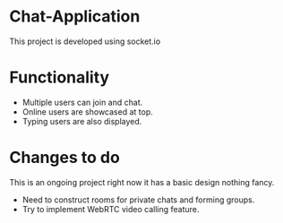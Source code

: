 # Chat-Application

This project is developed using socket.io

# Functionality
* Multiple users can join and chat.
* Online users are showcased at top.
* Typing users are also displayed.

# Changes to do
This is an ongoing project right now it has a basic design nothing fancy.
* Need to construct rooms for private chats and forming groups.
* Try to implement WebRTC video calling feature.
  
